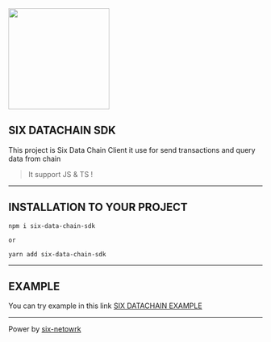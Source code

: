 <img src="https://six.network/wp-content/uploads/2022/04/NEW-six-web-Add-SIX-Protocol-08.png" width="200"/>
<!-- This content will not appear in the rendered Markdown -->


## SIX DATACHAIN SDK
This project is Six Data Chain Client it use for send transactions and query data from chain
> It support JS & TS !

------
## INSTALLATION TO YOUR PROJECT
```
npm i six-data-chain-sdk

or

yarn add six-data-chain-sdk
```
------
## EXAMPLE 
You can try example in this link [SIX DATACHAIN EXAMPLE](https://github.com/thesixnetwork/six-data-chain-sdk/tree/release-v2.5.2/examples)

------
<!-- ## LIBRARY STRUCTURE
<img src="https://raw.githubusercontent.com/thesixnetwork/six-data-chain-sdk/pre-release-prepare-doc/public/libFlow.png?token=GHSAT0AAAAAABWFUV4KDYS5EEWKEKBBTYQWYZEFAWA" width="800"/>

----- -->

Power by [six-netowrk](https://six.network/)